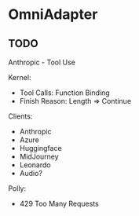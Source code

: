 # OmniAdapter

## TODO

Anthropic - Tool Use

Kernel:
  - Tool Calls: Function Binding
  - Finish Reason: Length => Continue
  
Clients:
  - Anthropic
  - Azure
  - Huggingface
  - MidJourney
  - Leonardo
  - Audio?
  
Polly:
  - 429 Too Many Requests